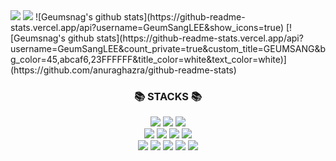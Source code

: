 <img src="https://capsule-render.vercel.app/api?type=waving&color=abcaf6&height=150&section=header" />
<a href="https://hits.seeyoufarm.com"><img src="https://hits.seeyoufarm.com/api/count/incr/badge.svg?url=https%3A%2F%2Fgithub.com%2Fgjbae1212%2Fhit-counter&count_bg=%23ABCAF6&title_bg=%23FFE4EF&icon=github.svg&icon_color=%23FFFFFF&title=hits&edge_flat=false"/></a>
![Geumsnag's github stats](https://github-readme-stats.vercel.app/api?username=GeumSangLEE&show_icons=true)
[![Geumsnag's github stats](https://github-readme-stats.vercel.app/api?username=GeumSangLEE&count_private=true&custom_title=GEUMSANG&bg_color=45,abcaf6,23FFFFFF&title_color=white&text_color=white)](https://github.com/anuraghazra/github-readme-stats)




<br>
<h3 align="center">📚 STACKS 📚</h3>
<div align="center">
<img src="https://img.shields.io/badge/Python-3776AB?style=flat&logo=Python&logoColor=white"/>
<img src="https://img.shields.io/badge/GitHub-20232a?style=flat&logo=GitHub&logoColor=white"/>
<img src="https://img.shields.io/badge/git-F05032?style=flat&logo=git&logoColor=white"/>
<br>
<img src="https://img.shields.io/badge/Notion-ffffff?style=flat&logo=Notion&logoColor=black"/>
<img src="https://img.shields.io/badge/mysql-4479A1?style=flat&logo=mysql&logoColor=white"/>
<img src="https://img.shields.io/badge/linux-FCC624?style=flat&logo=linux&logoColor=black"/>
<img src="https://img.shields.io/badge/PyTorch-EE4C2C?style=flat&logo=linux&logoColor=white"/>
  <br>
<img src="https://img.shields.io/badge/Jupyter-F37626?style=flat&logo=linux&logoColor=white"/>
<img src="https://img.shields.io/badge/visualstudiocode-007ACC?style=flat&logo=linux&logoColor=white"/>
<img src="https://img.shields.io/badge/powerbi-F2C811?style=flat&logo=powerbi&logoColor=white"/>
<img src="https://img.shields.io/badge/R-276DC3?style=flat&logo=git&logoColor=white"/>
<img src="https://img.shields.io/badge/html5-E34F26?style=flate&logo=html5&logoColor=white">
</div>

<br>



<!--
**GeumSangLEE/GeumSangLEE** is a ✨ _special_ ✨ repository because its `README.md` (this file) appears on your GitHub profile.

Here are some ideas to get you started:

- 🔭 I’m currently working on ...
- 🌱 I’m currently learning ...
- 👯 I’m looking to collaborate on ...
- 🤔 I’m looking for help with ...
- 💬 Ask me about ...
- 📫 How to reach me: ...
- 😄 Pronouns: ...
- ⚡ Fun fact: ...
-->
